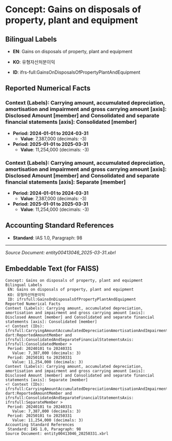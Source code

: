 # Concept: Gains on disposals of property, plant and equipment

## Bilingual Labels
- **EN**: Gains on disposals of property, plant and equipment
- **KO**: 유형자산처분이익

- **ID**: ifrs-full:GainsOnDisposalsOfPropertyPlantAndEquipment

## Reported Numerical Facts

### **Context (Labels): Carrying amount, accumulated depreciation, amortisation and impairment and gross carrying amount [axis]: Disclosed Amount [member] and Consolidated and separate financial statements [axis]: Consolidated [member]**
<!-- Context (IDs): ifrs-full:CarryingAmountAccumulatedDepreciationAmortisationAndImpairmentAndGrossCarryingAmountAxis: dart:ReportedAmountMember and ifrs-full:ConsolidatedAndSeparateFinancialStatementsAxis: ifrs-full:ConsolidatedMember -->
- **Period: 2024-01-01 to 2024-03-31**
  - **Value**: 7,387,000 (decimals: -3)
- **Period: 2025-01-01 to 2025-03-31**
  - **Value**: 11,254,000 (decimals: -3)

### **Context (Labels): Carrying amount, accumulated depreciation, amortisation and impairment and gross carrying amount [axis]: Disclosed Amount [member] and Consolidated and separate financial statements [axis]: Separate [member]**
<!-- Context (IDs): ifrs-full:CarryingAmountAccumulatedDepreciationAmortisationAndImpairmentAndGrossCarryingAmountAxis: dart:ReportedAmountMember and ifrs-full:ConsolidatedAndSeparateFinancialStatementsAxis: ifrs-full:SeparateMember -->
- **Period: 2024-01-01 to 2024-03-31**
  - **Value**: 7,387,000 (decimals: -3)
- **Period: 2025-01-01 to 2025-03-31**
  - **Value**: 11,254,000 (decimals: -3)

## Accounting Standard References
- **Standard**: IAS 1.0, Paragraph: 98

---
*Source Document: entity00413046_2025-03-31.xbrl*
## Embeddable Text (for FAISS)
```text
Concept: Gains on disposals of property, plant and equipment
Bilingual Labels
 EN: Gains on disposals of property, plant and equipment
 KO: 유형자산처분이익
 ID: ifrsfull:GainsOnDisposalsOfPropertyPlantAndEquipment
Reported Numerical Facts
Context (Labels): Carrying amount, accumulated depreciation, amortisation and impairment and gross carrying amount [axis]: Disclosed Amount [member] and Consolidated and separate financial statements [axis]: Consolidated [member]
<! Context (IDs): ifrsfull:CarryingAmountAccumulatedDepreciationAmortisationAndImpairmentAndGrossCarryingAmountAxis: dart:ReportedAmountMember and ifrsfull:ConsolidatedAndSeparateFinancialStatementsAxis: ifrsfull:ConsolidatedMember >
 Period: 20240101 to 20240331
   Value: 7,387,000 (decimals: 3)
 Period: 20250101 to 20250331
   Value: 11,254,000 (decimals: 3)
Context (Labels): Carrying amount, accumulated depreciation, amortisation and impairment and gross carrying amount [axis]: Disclosed Amount [member] and Consolidated and separate financial statements [axis]: Separate [member]
<! Context (IDs): ifrsfull:CarryingAmountAccumulatedDepreciationAmortisationAndImpairmentAndGrossCarryingAmountAxis: dart:ReportedAmountMember and ifrsfull:ConsolidatedAndSeparateFinancialStatementsAxis: ifrsfull:SeparateMember >
 Period: 20240101 to 20240331
   Value: 7,387,000 (decimals: 3)
 Period: 20250101 to 20250331
   Value: 11,254,000 (decimals: 3)
Accounting Standard References
 Standard: IAS 1.0, Paragraph: 98
Source Document: entity00413046_20250331.xbrl
```